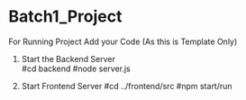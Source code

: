 # Batch1_Project
For Running Project Add your Code (As this is Template Only)
1. Start the Backend Server    
#cd backend
#node server.js

2. Start Frontend Server
#cd ../frontend/src
#npm start/run
